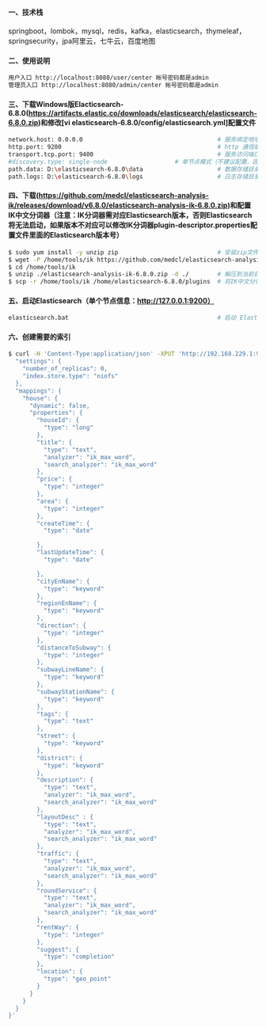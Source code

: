 #### 一、技术栈
springboot，lombok，mysql，redis，kafka，elasticsearch，thymeleaf，springsecurity，jpa阿里云，七牛云，百度地图
#### 二、使用说明
```bash
用户入口 http://localhost:8080/user/center 帐号密码都是admin
管理员入口 http://localhost:8080/admin/center 帐号密码都是admin
```
#### 三、下载Windows版Elacticsearch-6.8.0(https://artifacts.elastic.co/downloads/elasticsearch/elasticsearch-6.8.0.zip)和修改[vi elasticsearch-6.8.0/config/elasticsearch.yml]配置文件
```bash
network.host: 0.0.0.0                                      # 服务绑定地址
http.port: 9200                                            # http 通信端口
transport.tcp.port: 9400                                   # 服务访问端口（注意：Spring Data连接的就是这个端口）
#discovery.type: single-node                   # 单节点模式（不建议配置，因为以后可能要做集群）
path.data: D:\elasticsearch-6.8.0\data                     # 数据存储目录(注意：手动创建目录)
path.logs: D:\elasticsearch-6.8.0\logs                     # 日志存储目录 (注意：手动创建目录)
```
#### 四、下载(https://github.com/medcl/elasticsearch-analysis-ik/releases/download/v6.8.0/elasticsearch-analysis-ik-6.8.0.zip)和配置IK中文分词器（注意：IK分词器需对应Elasticsearch版本，否则Elasticsearch将无法启动，如果版本不对应可以修改IK分词器plugin-descriptor.properties配置文件里面的Elasticsearch版本号）
```bash
$ sudo yum install -y unzip zip                            # 安装zip文件解压工具                         
$ wget -P /home/tools/ik https://github.com/medcl/elasticsearch-analysis-ik/releases/download/v6.8.0/elasticsearch-analysis-ik-6.8.0.zip
$ cd /home/tools/ik
$ unzip ./elasticsearch-analysis-ik-6.8.0.zip -d ./        # 解压到当前目录
$ scp -r /home/tools/ik /home/elasticsearch-6.8.0/plugins  # 将IK中文分词器插件拷贝到Elasticsearch插件目录
```

#### 五、启动Elasticsearch（单个节点信息：http://127.0.0.1:9200）
```bash
elasticsearch.bat                                          # 启动 Elasticsearch
```

#### 六、创建需要的索引
```bash
$ curl -H 'Content-Type:application/json' -XPUT 'http://192.168.229.1:9200/xunwu' -d '{
  "settings": {
    "number_of_replicas": 0,
    "index.store.type": "niofs"
  },
  "mappings": {
    "house": {
      "dynamic": false,
      "properties": {
        "houseId": {
          "type": "long"
        },
        "title": {
          "type": "text",
          "analyzer": "ik_max_word",
          "search_analyzer": "ik_max_word"
        },
        "price": {
          "type": "integer"
        },
        "area": {
          "type": "integer"
        },
        "createTime": {
          "type": "date"

        },
        "lastUpdateTime": {
          "type": "date"

        },
        "cityEnName": {
          "type": "keyword"
        },
        "regionEnName": {
          "type": "keyword"
        },
        "direction": {
          "type": "integer"
        },
        "distanceToSubway": {
          "type": "integer"
        },
        "subwayLineName": {
          "type": "keyword"
        },
        "subwayStationName": {
          "type": "keyword"
        },
        "tags": {
          "type": "text"
        },
        "street": {
          "type": "keyword"
        },
        "district": {
          "type": "keyword"
        },
        "description": {
          "type": "text",
          "analyzer": "ik_max_word",
          "search_analyzer": "ik_max_word"
        },
        "layoutDesc" : {
          "type": "text",
          "analyzer": "ik_max_word",
          "search_analyzer": "ik_max_word"
        },
        "traffic": {
          "type": "text",
          "analyzer": "ik_max_word",
          "search_analyzer": "ik_max_word"
        },
        "roundService": {
          "type": "text",
          "analyzer": "ik_max_word",
          "search_analyzer": "ik_max_word"
        },
        "rentWay": {
          "type": "integer"
        },
        "suggest": {
          "type": "completion"
        },
        "location": {
          "type": "geo_point"
        }
      }
    }
  }
}'
```

